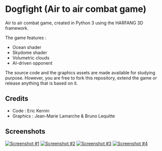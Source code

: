 # Dogfight (Air to air combat game)

Air to air combat game, created in Python 3 using the HARFANG 3D framework.

The game features : 
* Ocean shader
* Skydome shader
* Volumetric clouds
* AI-driven opponent


The source code and the graphics assets are made available for studying purpose. However, you are free to fork this repository, extend the game or release anything that is based on it.

## Credits
* Code : Eric Kernin
* Graphics : Jean-Marie Lamarche & Bruno Lequitte

## Screenshots
[![Screenshot #1](https://github.com/harfang3d/game-dogfight/raw/master/screenshots/thumbnails/dogfight-screenshot-00.jpg)](https://github.com/harfang3d/game-dogfight/raw/master/screenshots/dogfight-screenshot-00.png)
[![Screenshot #2](https://github.com/harfang3d/game-dogfight/raw/master/screenshots/thumbnails/dogfight-screenshot-01.jpg)](https://github.com/harfang3d/game-dogfight/raw/master/screenshots/dogfight-screenshot-01.png)
[![Screenshot #3](https://github.com/harfang3d/game-dogfight/raw/master/screenshots/thumbnails/dogfight-screenshot-03.jpg)](https://github.com/harfang3d/game-dogfight/raw/master/screenshots/dogfight-screenshot-03.png)
[![Screenshot #4](https://github.com/harfang3d/game-dogfight/raw/master/screenshots/thumbnails/dogfight-screenshot-07.jpg)](https://github.com/harfang3d/game-dogfight/raw/master/screenshots/dogfight-screenshot-07.png)
